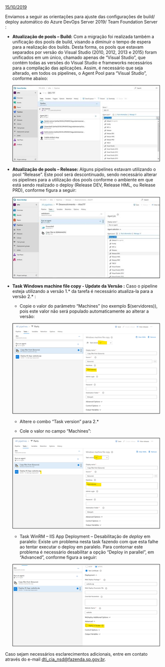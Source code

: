 <u>15/10/2019</u>

Enviamos a seguir as orientações para ajuste das configurações de build/ deploy automático do Azure DevOps Server 2019/  Team Foundation Server :


- **Atualização de pools – Build:** Com a migração foi realizada também a unificação dos pools de build, visando a diminuir o tempo de espera para a realização dos builds. Desta forma, os pools que estavam separados por versão do Visual Studio (2010, 2012, 2013 e 2015) foram unificados em um único, chamado apenas de “Visual Studio”, que contém todas as versões do Visual Studio e frameworks necessários para a compilação das aplicações. Assim, é necessário que seja alterado, em todos os pipelines, o Agent Pool para “Visual Studio”, conforme abaixo:

  ![20200708_imagem_01.jpg](/.attachments/20200708_imagem_01-b3c30280-c9c4-47fa-88df-c34d051f4e19.jpg)

- **Atualização de pools – Release:** Alguns pipelines estavam utilizando o pool “Release”. Este pool será descontinuado, sendo necessário alterar os pipelines para a utilização dos pools conforme o ambiente em que está sendo realizado o deploy (Release DEV, Release HML, ou Release PRD), conforme figura a seguir:    

   ![20200708_imagem_02.jpg](/.attachments/20200708_imagem_02-93f39931-74f2-47cc-b080-f0f92016449d.jpg)

- **Task Windows machine file copy - Update da Versão :** Caso o pipeline esteja utilizando a versão 1.* da tarefa é necessário atualiza-la para a versão 2.* :

  - Copie o valor do parâmetro “Machines” (no exemplo $(servidores)), pois este valor não será populado automaticamente ao alterar a versão:

  ![20200708_imagem_03.png](/.attachments/20200708_imagem_03-f9d8ceb0-9ecb-421a-a0f0-56ebd1a02432.png)

  - Altere o combo “Task version” para 2.*

  - Cole o valor no campo “Machines”:

   ![20200708_imagem_04.png](/.attachments/20200708_imagem_04-14b5a183-f864-462d-bded-beb26a1f90ff.png)

  - Task WinRM – IIS App Deployment – Desabilitação de _deploy_ em paralelo: Existe um problema nesta task fazendo com que esta falhe ao tentar executar o deploy em paralelo. Para contornar este problema é necessário desabilitar a opção “Deploy in parallel”, em “Advanced”, conforme figura a seguir:

   ![20200708_imagem_05.png](/.attachments/20200708_imagem_05-759922b7-4dfb-4997-b47f-268696648607.png)



Caso sejam necessários esclarecimentos adicionais, entre em contato através do e-mail dti_cia_nsd@fazenda.sp.gov.br. 
